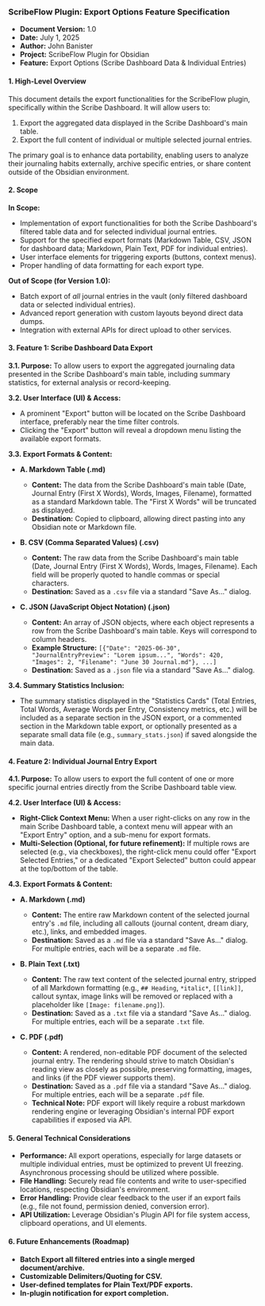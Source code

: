 ### **ScribeFlow Plugin: Export Options Feature Specification**

- **Document Version:** 1.0
- **Date:** July 1, 2025
- **Author:** John Banister
- **Project:** ScribeFlow Plugin for Obsidian
- **Feature:** Export Options (Scribe Dashboard Data & Individual Entries)

#### **1. High-Level Overview**

This document details the export functionalities for the ScribeFlow plugin, specifically within the Scribe Dashboard. It will allow users to:
1.  Export the aggregated data displayed in the Scribe Dashboard's main table.
2.  Export the full content of individual or multiple selected journal entries.

The primary goal is to enhance data portability, enabling users to analyze their journaling habits externally, archive specific entries, or share content outside of the Obsidian environment.

#### **2. Scope**

**In Scope:**
* Implementation of export functionalities for both the Scribe Dashboard's filtered table data and for selected individual journal entries.
* Support for the specified export formats (Markdown Table, CSV, JSON for dashboard data; Markdown, Plain Text, PDF for individual entries).
* User interface elements for triggering exports (buttons, context menus).
* Proper handling of data formatting for each export type.

**Out of Scope (for Version 1.0):**
* Batch export of *all* journal entries in the vault (only filtered dashboard data or selected individual entries).
* Advanced report generation with custom layouts beyond direct data dumps.
* Integration with external APIs for direct upload to other services.

#### **3. Feature 1: Scribe Dashboard Data Export**

**3.1. Purpose:**
To allow users to export the aggregated journaling data presented in the Scribe Dashboard's main table, including summary statistics, for external analysis or record-keeping.

**3.2. User Interface (UI) & Access:**
* A prominent "Export" button will be located on the Scribe Dashboard interface, preferably near the time filter controls.
* Clicking the "Export" button will reveal a dropdown menu listing the available export formats.

**3.3. Export Formats & Content:**

* **A. Markdown Table (.md)**
    * **Content:** The data from the Scribe Dashboard's main table (Date, Journal Entry (First X Words), Words, Images, Filename), formatted as a standard Markdown table. The "First X Words" will be truncated as displayed.
    * **Destination:** Copied to clipboard, allowing direct pasting into any Obsidian note or Markdown file.

* **B. CSV (Comma Separated Values) (.csv)**
    * **Content:** The raw data from the Scribe Dashboard's main table (Date, Journal Entry (First X Words), Words, Images, Filename). Each field will be properly quoted to handle commas or special characters.
    * **Destination:** Saved as a `.csv` file via a standard "Save As..." dialog.

* **C. JSON (JavaScript Object Notation) (.json)**
    * **Content:** An array of JSON objects, where each object represents a row from the Scribe Dashboard's main table. Keys will correspond to column headers.
    * **Example Structure:** `[{"Date": "2025-06-30", "JournalEntryPreview": "Lorem ipsum...", "Words": 420, "Images": 2, "Filename": "June 30 Journal.md"}, ...]`
    * **Destination:** Saved as a `.json` file via a standard "Save As..." dialog.

**3.4. Summary Statistics Inclusion:**
* The summary statistics displayed in the "Statistics Cards" (Total Entries, Total Words, Average Words per Entry, Consistency metrics, etc.) will be included as a separate section in the JSON export, or a commented section in the Markdown table export, or optionally presented as a separate small data file (e.g., `summary_stats.json`) if saved alongside the main data.

#### **4. Feature 2: Individual Journal Entry Export**

**4.1. Purpose:**
To allow users to export the full content of one or more specific journal entries directly from the Scribe Dashboard table view.

**4.2. User Interface (UI) & Access:**
* **Right-Click Context Menu:** When a user right-clicks on any row in the main Scribe Dashboard table, a context menu will appear with an "Export Entry" option, and a sub-menu for export formats.
* **Multi-Selection (Optional, for future refinement):** If multiple rows are selected (e.g., via checkboxes), the right-click menu could offer "Export Selected Entries," or a dedicated "Export Selected" button could appear at the top/bottom of the table.

**4.3. Export Formats & Content:**

* **A. Markdown (.md)**
    * **Content:** The entire raw Markdown content of the selected journal entry's `.md` file, including all callouts (journal content, dream diary, etc.), links, and embedded images.
    * **Destination:** Saved as a `.md` file via a standard "Save As..." dialog. For multiple entries, each will be a separate `.md` file.

* **B. Plain Text (.txt)**
    * **Content:** The raw text content of the selected journal entry, stripped of all Markdown formatting (e.g., `## Heading`, `*italic*`, `[[link]]`, callout syntax, image links will be removed or replaced with a placeholder like `[Image: filename.png]`).
    * **Destination:** Saved as a `.txt` file via a standard "Save As..." dialog. For multiple entries, each will be a separate `.txt` file.

* **C. PDF (.pdf)**
    * **Content:** A rendered, non-editable PDF document of the selected journal entry. The rendering should strive to match Obsidian's reading view as closely as possible, preserving formatting, images, and links (if the PDF viewer supports them).
    * **Destination:** Saved as a `.pdf` file via a standard "Save As..." dialog. For multiple entries, each will be a separate `.pdf` file.
    * **Technical Note:** PDF export will likely require a robust markdown rendering engine or leveraging Obsidian's internal PDF export capabilities if exposed via API.

#### **5. General Technical Considerations**

* **Performance:** All export operations, especially for large datasets or multiple individual entries, must be optimized to prevent UI freezing. Asynchronous processing should be utilized where possible.
* **File Handling:** Securely read file contents and write to user-specified locations, respecting Obsidian's environment.
* **Error Handling:** Provide clear feedback to the user if an export fails (e.g., file not found, permission denied, conversion error).
* **API Utilization:** Leverage Obsidian's Plugin API for file system access, clipboard operations, and UI elements.

#### **6. Future Enhancements (Roadmap)**

* **Batch Export all filtered entries into a single merged document/archive.**
* **Customizable Delimiters/Quoting for CSV.**
* **User-defined templates for Plain Text/PDF exports.**
* **In-plugin notification for export completion.**
